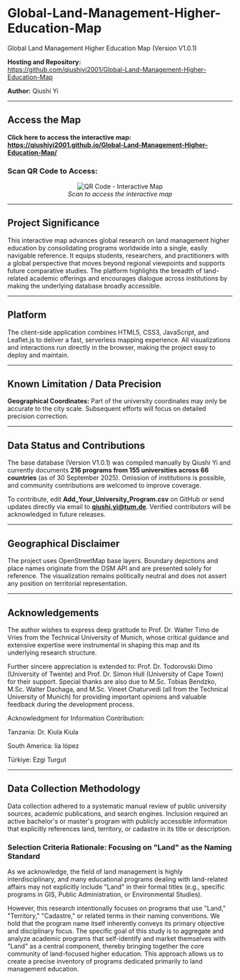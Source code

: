 # Global-Land-Management-Higher-Education-Map

Global Land Management Higher Education Map (Version V1.0.1)

**Hosting and Repository:**  
https://github.com/qiushiyi2001/Global-Land-Management-Higher-Education-Map

**Author:** Qiushi Yi

---

## **Access the Map**

**Click here to access the interactive map:**  
**https://qiushiyi2001.github.io/Global-Land-Management-Higher-Education-Map/**

### **Scan QR Code to Access:**

<p align="center">
  <img src="https://api.qrserver.com/v1/create-qr-code/?size=250x250&data=https://qiushiyi2001.github.io/Global-Land-Management-Higher-Education-Map/" alt="QR Code - Interactive Map">
  <br>
  <em>Scan to access the interactive map</em>
</p>

---

## **Project Significance**

This interactive map advances global research on land management higher education by consolidating programs worldwide into a single, easily navigable reference. It equips students, researchers, and practitioners with a global perspective that moves beyond regional viewpoints and supports future comparative studies. The platform highlights the breadth of land-related academic offerings and encourages dialogue across institutions by making the underlying database broadly accessible.

---

## **Platform**

The client-side application combines HTML5, CSS3, JavaScript, and Leaflet.js to deliver a fast, serverless mapping experience. All visualizations and interactions run directly in the browser, making the project easy to deploy and maintain.

---

## **Known Limitation / Data Precision**

**Geographical Coordinates:** Part of the university coordinates may only be accurate to the city scale. Subsequent efforts will focus on detailed precision correction.

---

## **Data Status and Contributions**

The base database (Version V1.0.1) was compiled manually by Qiushi Yi and currently documents **216 programs from 155 universities across 66 countries** (as of 30 September 2025). Omission of institutions is possible, and community contributions are welcomed to improve coverage.

To contribute, edit **Add_Your_University_Program.csv** on GitHub or send updates directly via email to **qiushi.yi@tum.de**. Verified contributors will be acknowledged in future releases.

---

## **Geographical Disclaimer**

The project uses OpenStreetMap base layers. Boundary depictions and place names originate from the OSM API and are presented solely for reference. The visualization remains politically neutral and does not assert any position on territorial representation.

---

## **Acknowledgements**

The author wishes to express deep gratitude to Prof. Dr. Walter Timo de Vries from the Technical University of Munich, whose critical guidance and extensive expertise were instrumental in shaping this map and its underlying research structure.

Further sincere appreciation is extended to: Prof. Dr. Todorovski Dimo (University of Twente) and Prof. Dr. Simon Hull (University of Cape Town) for their support. Special thanks are also due to M.Sc. Tobias Bendzko, M.Sc. Walter Dachaga, and M.Sc. Vineet Chaturvedi (all from the Technical University of Munich) for providing important opinions and valuable feedback during the development process.

Acknowledgment for Information Contribution:

Tanzania: Dr. Kiula Kiula

South America: lía lópez 

Türkiye: Ezgi Turgut

---

## **Data Collection Methodology**

Data collection adhered to a systematic manual review of public university sources, academic publications, and search engines. Inclusion required an active bachelor's or master's program with publicly accessible information that explicitly references land, territory, or cadastre in its title or description.

### **Selection Criteria Rationale: Focusing on "Land" as the Naming Standard**

As we acknowledge, the field of land management is highly interdisciplinary, and many educational programs dealing with land-related affairs may not explicitly include "Land" in their formal titles (e.g., specific programs in GIS, Public Administration, or Environmental Studies).

However, this research intentionally focuses on programs that use "Land," "Territory," "Cadastre," or related terms in their naming conventions. We hold that the program name itself inherently conveys its primary objective and disciplinary focus. The specific goal of this study is to aggregate and analyze academic programs that self-identify and market themselves with "Land" as a central component, thereby bringing together the core community of land-focused higher education. This approach allows us to create a precise inventory of programs dedicated primarily to land management education.

